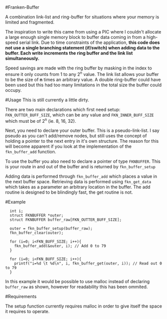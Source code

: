 #Franken-Buffer

A combination link-list and ring-buffer for situations where your memory is limited and fragmented.

The inspiration to write this came from using a PIC where I couldn't allocate a large enough single memory
block to buffer data coming in from a high-speed serial link. Due to time constraints of the application,
**this code does not use a single branching statement (if/switch) when adding data to the buffer. Each write
increments the ring buffer and the link list simultaneously.**

Speed savings are made with the ring buffer by masking in the index to ensure it only counts from 1 to any
2<sup>n</sup> value. The link list allows your buffer to be the size of **n** times an arbitrary value. A double ring-buffer
could have been used but this had too many limitations in the total size the buffer could occupy.

#Usage
This is still currently a little dirty.

There are two main declarations which first need setup: `FKN_OUTTER_BUFF_SIZE`, which can be any value and `FKN_INNER_BUFF_SIZE` which must be of 2<sup>n</sup> (ie. 8, 16, 32).

Next, you need to declare your outer buffer. This is a pseudo-link-list. I say pseudo as you can't add/remove nodes, but still uses the concept of holding a pointer to the next entry in it's own structure. The reason for this will become apparent if you look at the implementation of the `fkn_buffer_add` function.

To use the buffer you also need to declare a pointer of type `FKNBUFFER`. This is your route in and out of the buffer and is returned by `fkn_buffer_setup`

Adding data is performed through `fkn_buffer_add` which places a value in the next buffer space. Retrieving data is performed using `fkn_get_data` which takes as a parameter an arbitrary location in the buffer. The add routine is designed to be blindingly fast, the get routine is not.

#Example

```
  int i; 
  struct FKNBUFFER *outer;
  struct FKNBUFFER buffer_raw[FKN_OUTTER_BUFF_SIZE];

  outer = fkn_buffer_setup(buffer_raw);
  fkn_buffer_clear(outer);

  for (i=0; i<FKN_BUFF_SIZE; i++){
    fkn_buffer_add(&outer, i); // Add 0 to 79
  }

  for (i=0; i<FKN_BUFF_SIZE; i++){
    printf("i=%d \t %d\n", i, fkn_buffer_get(outer, i)); // Read out 0 to 79
  }
```

In this example it would be possible to use malloc instead of declaring `buffer_raw` as shown, however for readability this has been ommited.

#Requirements

The setup function currently requires malloc in order to give itself the space it requires to operate.
